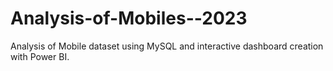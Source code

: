 # Analysis-of-Mobiles--2023
Analysis of Mobile dataset using MySQL and interactive dashboard creation with Power BI.

